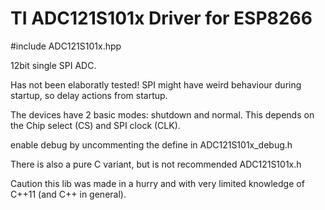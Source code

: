 # TI ADC121S101x Driver for ESP8266

#include ADC121S101x.hpp

12bit single SPI ADC.

Has not been elaboratly tested!
SPI might have weird behaviour during startup, so delay actions from startup.

The devices have 2 basic modes: shutdown and normal.
This depends on the Chip select (CS) and SPI clock (CLK).

enable debug by uncommenting the define in ADC121S101x_debug.h

There is also a pure C variant, but is not recommended ADC121S101x.h

Caution this lib was made in a hurry and with very limited knowledge of C++11 (and C++ in general).